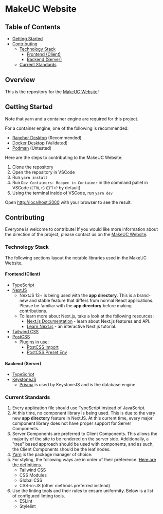 # MakeUC Website

## Table of Contents

- [Getting Started](#getting-started)
- [Contributing](#contributing)
  - [Technology Stack](#technology-stack)
    - [Frontend (Client)](#frontend-client)
    - [Backend (Server)](#backend-server)
  - [Current Standards](#current-standards)

## Overview

This is the repository for the [MakeUC Website](https://makeuc.io)!

## Getting Started

Note that yarn and a container engine are required for this project.

For a container engine, one of the following is recommended:
- [Rancher Desktop](https://rancherdesktop.io/) (Recommended)
- [Docker Desktop](https://www.docker.com/products/docker-desktop/) (Validated)
- [Podman](https://podman.io/) (Untested)

Here are the steps to contributing to the MakeUC Website:

1. Clone the repository
2. Open the repository in VSCode
3. Run `yarn install`
4. Run `Dev Containers: Reopen in Container` in the command pallet in VSCode (`CTRL+SHIFT+P` by default)
5. Using the terminal inside of VSCode, run `yarn dev`

Open [http://localhost:3000](http://localhost:3000) with your browser to see the result.

## Contributing

Everyone is welcome to contribute! If you would like more information about the direction of the project, please contact us on the [MakeUC Website](https://makeuc.io/).

### Technology Stack

The following sections layout the notable libraries used in the MakeUC Website.

#### Frontend (Client)

  - [TypeScript](https://www.typescriptlang.org/)
  - [NextJS](https://nextjs.org/)
    - NextJS 13+ is being used with the **app directory**. This is a brand-new and stable feature that differs from normal React applications. Please be familiar with the **app directory** before making contributions.
    - To learn more about Next.js, take a look at the following resources:
      - [Next.js Documentation](https://nextjs.org/docs) - learn about Next.js features and API.
      - [Learn Next.js](https://nextjs.org/learn) - an interactive Next.js tutorial.
  - [Tailwind CSS](https://tailwindcss.com/)
  - [PostCSS](https://postcss.org/)
    - Plugins in use:
      - [PostCSS Import](https://github.com/postcss/postcss-import#readme)
      - [PostCSS Preset Env](https://github.com/csstools/postcss-plugins/tree/main/plugin-packs/postcss-preset-env#readme)

#### Backend (Server)
  - [TypeScript](https://www.typescriptlang.org/)
  - [KeystoneJS](https://keystonejs.com/)
    - [Prisma](https://www.prisma.io/) is used by KeystoneJS and is the database engine

### Current Standards

1. Every application file should use TypeScript instead of JavaScript.
2. At this time, no component library is being used. This is due to the very new **app directory** feature in NextJS. At this current time, every major component library does not have proper support for Server Components.
3. Server Components are preferred to Client Components. This allows the majority of the site to be rendered on the server side. Additionally, a "tree" based approach should be used with components, and as such, the Client Components should be the leaf nodes.
4. [Yarn](https://yarnpkg.com/) is the package manager of choice. 
5. For styling, the following ways are in order of their preference. [Here are the definitions](https://nextjs.org/docs/app/building-your-application/styling).
    - Tailwind CSS
    - CSS Modules
    - Global CSS
    - CSS-in-JS (other methods preferred instead)
6. Use the linting tools and their rules to ensure uniformity. Below is a list of configured linting tools.
    - ESLint
    - Stylelint